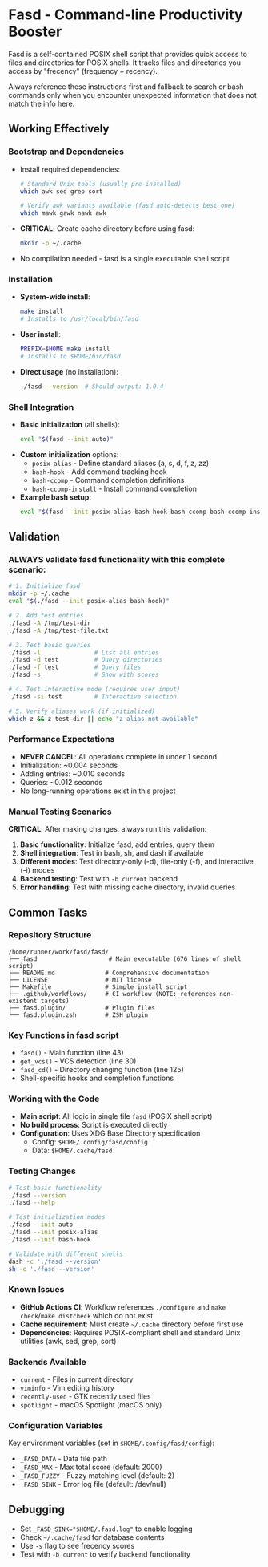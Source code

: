 # Fasd - Command-line Productivity Booster

Fasd is a self-contained POSIX shell script that provides quick access to files and directories for POSIX shells. It tracks files and directories you access by "frecency" (frequency + recency).

Always reference these instructions first and fallback to search or bash commands only when you encounter unexpected information that does not match the info here.

## Working Effectively

### Bootstrap and Dependencies
- Install required dependencies:
  ```bash
  # Standard Unix tools (usually pre-installed)
  which awk sed grep sort
  
  # Verify awk variants available (fasd auto-detects best one)
  which mawk gawk nawk awk
  ```
- **CRITICAL**: Create cache directory before using fasd:
  ```bash
  mkdir -p ~/.cache
  ```
- No compilation needed - fasd is a single executable shell script

### Installation
- **System-wide install**:
  ```bash
  make install
  # Installs to /usr/local/bin/fasd
  ```
- **User install**:
  ```bash
  PREFIX=$HOME make install
  # Installs to $HOME/bin/fasd
  ```
- **Direct usage** (no installation):
  ```bash
  ./fasd --version  # Should output: 1.0.4
  ```

### Shell Integration
- **Basic initialization** (all shells):
  ```bash
  eval "$(fasd --init auto)"
  ```
- **Custom initialization** options:
  - `posix-alias` - Define standard aliases (a, s, d, f, z, zz)
  - `bash-hook` - Add command tracking hook
  - `bash-ccomp` - Command completion definitions
  - `bash-ccomp-install` - Install command completion
- **Example bash setup**:
  ```bash
  eval "$(fasd --init posix-alias bash-hook bash-ccomp bash-ccomp-install)"
  ```

## Validation

### ALWAYS validate fasd functionality with this complete scenario:
```bash
# 1. Initialize fasd
mkdir -p ~/.cache
eval "$(./fasd --init posix-alias bash-hook)"

# 2. Add test entries
./fasd -A /tmp/test-dir
./fasd -A /tmp/test-file.txt

# 3. Test basic queries
./fasd -l               # List all entries
./fasd -d test          # Query directories
./fasd -f test          # Query files
./fasd -s               # Show with scores

# 4. Test interactive mode (requires user input)
./fasd -si test         # Interactive selection

# 5. Verify aliases work (if initialized)
which z && z test-dir || echo "z alias not available"
```

### Performance Expectations
- **NEVER CANCEL**: All operations complete in under 1 second
- Initialization: ~0.004 seconds
- Adding entries: ~0.010 seconds  
- Queries: ~0.012 seconds
- No long-running operations exist in this project

### Manual Testing Scenarios
**CRITICAL**: After making changes, always run this validation:
1. **Basic functionality**: Initialize fasd, add entries, query them
2. **Shell integration**: Test in bash, sh, and dash if available
3. **Different modes**: Test directory-only (-d), file-only (-f), and interactive (-i) modes
4. **Backend testing**: Test with `-b current` backend
5. **Error handling**: Test with missing cache directory, invalid queries

## Common Tasks

### Repository Structure
```
/home/runner/work/fasd/fasd/
├── fasd                    # Main executable (676 lines of shell script)
├── README.md              # Comprehensive documentation  
├── LICENSE                # MIT license
├── Makefile               # Simple install script
├── .github/workflows/     # CI workflow (NOTE: references non-existent targets)
├── fasd.plugin/           # Plugin files
└── fasd.plugin.zsh        # ZSH plugin
```

### Key Functions in fasd script
- `fasd()` - Main function (line 43)
- `get_vcs()` - VCS detection (line 30)
- `fasd_cd()` - Directory changing function (line 125)
- Shell-specific hooks and completion functions

### Working with the Code
- **Main script**: All logic in single file `fasd` (POSIX shell script)
- **No build process**: Script is executed directly
- **Configuration**: Uses XDG Base Directory specification
  - Config: `$HOME/.config/fasd/config`
  - Data: `$HOME/.cache/fasd`

### Testing Changes
```bash
# Test basic functionality
./fasd --version
./fasd --help

# Test initialization modes
./fasd --init auto
./fasd --init posix-alias
./fasd --init bash-hook

# Validate with different shells
dash -c './fasd --version'
sh -c './fasd --version'
```

### Known Issues
- **GitHub Actions CI**: Workflow references `./configure` and `make check`/`make distcheck` which do not exist
- **Cache requirement**: Must create `~/.cache` directory before first use
- **Dependencies**: Requires POSIX-compliant shell and standard Unix utilities (awk, sed, grep, sort)

### Backends Available
- `current` - Files in current directory
- `viminfo` - Vim editing history  
- `recently-used` - GTK recently used files
- `spotlight` - macOS Spotlight (macOS only)

### Configuration Variables
Key environment variables (set in `$HOME/.config/fasd/config`):
- `_FASD_DATA` - Data file path
- `_FASD_MAX` - Max total score (default: 2000)
- `_FASD_FUZZY` - Fuzzy matching level (default: 2)
- `_FASD_SINK` - Error log file (default: /dev/null)

## Debugging
- Set `_FASD_SINK="$HOME/.fasd.log"` to enable logging
- Check `~/.cache/fasd` for database contents
- Use `-s` flag to see frecency scores
- Test with `-b current` to verify backend functionality